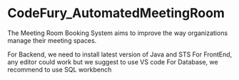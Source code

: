 # CodeFury_AutomatedMeetingRoom

The Meeting Room Booking System aims to improve the way organizations manage their meeting spaces.

For Backend, we need to install latest version of Java and STS
For FrontEnd, any editor could work but we suggest to use VS code
For Database, we recommend to use SQL workbench
